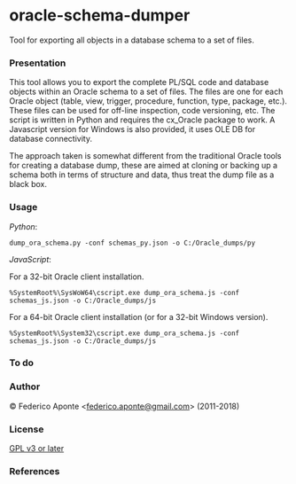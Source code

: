 # oracle-schema-dumper
Tool for exporting all objects in a database schema to a set of files.

### Presentation

This tool allows you to export the complete PL/SQL code and database objects within an Oracle schema to a set of files.
The files are one for each Oracle object (table, view, trigger, procedure, function, type, package, etc.).
These files can be used for off-line inspection, code versioning, etc.
The script is written in Python and requires the cx_Oracle package to work.
A Javascript version for Windows is also provided, it uses OLE DB for database connectivity.

The approach taken is somewhat different from the traditional Oracle tools for creating a database dump, these are aimed at cloning or backing up a schema both in terms of structure and data, thus treat the dump file as a black box.

### Usage

_Python_:

`dump_ora_schema.py -conf schemas_py.json -o C:/Oracle_dumps/py`

_JavaScript_:

For a 32-bit Oracle client installation.

`%SystemRoot%\SysWoW64\cscript.exe dump_ora_schema.js -conf schemas_js.json -o C:/Oracle_dumps/js`

For a 64-bit Oracle client installation (or for a 32-bit Windows version).

`%SystemRoot%\System32\cscript.exe dump_ora_schema.js -conf schemas_js.json -o C:/Oracle_dumps/js`

### To do

### Author

&copy; Federico Aponte <<federico.aponte@gmail.com>> (2011-2018)

### License

[GPL v3 or later](http://www.gnu.org/copyleft/gpl.html)

### References

